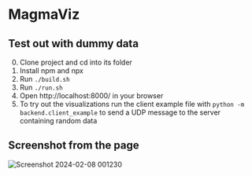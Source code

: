 # MagmaViz

## Test out with dummy data
0. Clone project and cd into its folder
1. Install npm and npx
2. Run `./build.sh`
3. Run `./run.sh`
4. Open http://localhost:8000/ in your browser
5. To try out the visualizations run the client example file with `python -m backend.client_example` to send a UDP message to the server containing random data

## Screenshot from the page
![Screenshot 2024-02-08 001230](https://github.com/MagmaMultiAgent/MagmaViz/assets/14542948/09fd04c0-3d19-47e9-8b43-93dd76c5d9e7)
